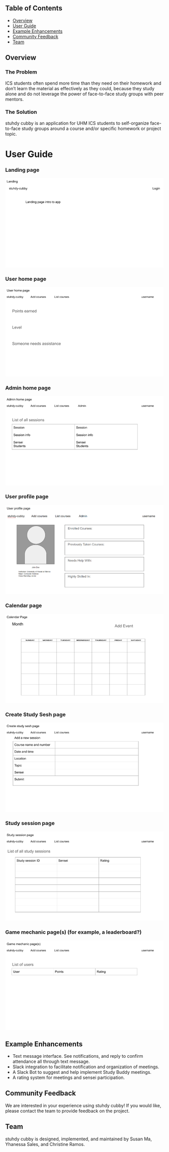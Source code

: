 ## Table of Contents
* [Overview](#overview)
* [User Guide](#user-guide)
* [Example Enhancements](#example-enhancements)
* [Community Feedback](#community-feedback)
* [Team](#team)

## Overview
### The Problem
ICS students often spend more time than they need on their homework and don’t learn the material as effectively as they could, because they study alone and do not leverage the power of face-to-face study groups with peer mentors.

### The Solution
stuhdy cubby is an application for UHM ICS students to self-organize face-to-face study groups around a course and/or specific homework or project topic.

# User Guide
### Landing page

![](imgs/landing.png)

### User home page

![](imgs/userhomepage.png)

### Admin home page

![](imgs/admin.png)

### User profile page

![](imgs/user-profile.png)

### Calendar page

![](imgs/calendar.png)

### Create Study Sesh page

![](imgs/createsession.png)

### Study session page

![](imgs/studysession.png)

### Game mechanic page(s) (for example, a leaderboard?)

![](imgs/gamemechanic.png)

## Example Enhancements
* Text message interface. See notifications, and reply to confirm attendance all through text message.
* Slack integration to facilitate notification and organization of meetings.
* A Slack Bot to suggest and help implement Study Buddy meetings.
* A rating system for meetings and sensei participation.

## Community Feedback
We are interested in your experience using stuhdy cubby! If you would like, please contact the team to provide feedback on the project.

## Team
stuhdy cubby is designed, implemented, and maintained by Susan Ma, Yhanessa Sales, and Christine Ramos.
